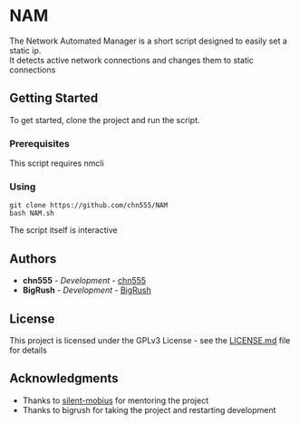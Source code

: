 # NAM

The Network Automated Manager is a short script designed to easily set a static ip.  
It detects active network connections and changes them to static connections

## Getting Started

To get started, clone the project and run the script.

### Prerequisites

This script requires nmcli

### Using

```
git clone https://github.com/chn555/NAM
bash NAM.sh
```

The script itself is interactive


## Authors

* **chn555** - *Development* - [chn555](https://github.com/chn555)
* **BigRush** - *Development* - [BigRush](https://github.com/BigRush)

## License

This project is licensed under the GPLv3 License - see the [LICENSE.md](LICENSE.md) file for details

## Acknowledgments

* Thanks to  [silent-mobius](https://github.com/silent-mobius) for mentoring the project
* Thanks to bigrush for taking the project and restarting development
